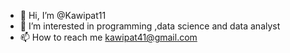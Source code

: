- 👋 Hi, I’m @Kawipat11
- 👀 I’m interested in programming ,data science and data analyst
- 📫 How to reach me kawipat41@gmail.com

<!---
Kawipat11/Kawipat11 is a ✨ special ✨ repository because its `README.md` (this file) appears on your GitHub profile.
You can click the Preview link to take a look at your changes.
--->
